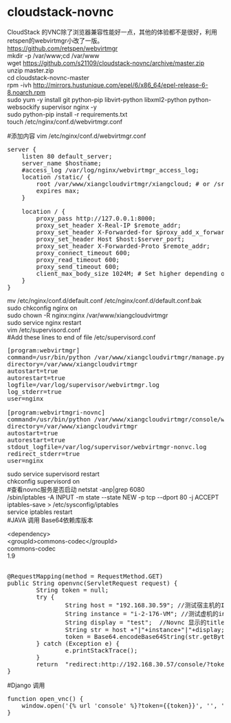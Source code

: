 cloudstack-novnc
================
CloudStack 的VNC除了浏览器兼容性能好一点，其他的体验都不是很好，利用retspen的webvirtmgr小改了一版。<br> 
https://github.com/retspen/webvirtmgr <br> 
mkdir  -p /var/www;cd /var/www <br> 
wget https://github.com/s21109/cloudstack-novnc/archive/master.zip <br> 
unzip master.zip<br> 
cd cloudstack-novnc-master<br> 
rpm -ivh  http://mirrors.hustunique.com/epel/6/x86_64/epel-release-6-8.noarch.rpm<br> 
sudo yum -y install git python-pip libvirt-python libxml2-python python-websockify supervisor nginx -y<br> 
sudo python-pip install -r requirements.txt<br> 
touch  /etc/nginx/conf.d/webvirtmgr.conf<br> 

#添加内容
vim   /etc/nginx/conf.d/webvirtmgr.conf <br> 
<pre>
server {
    listen 80 default_server;
    server_name $hostname;
    #access_log /var/log/nginx/webvirtmgr_access_log;
    location /static/ {
        root /var/www/xiangcloudvirtmgr/xiangcloud; # or /srv instead of /var
        expires max;
    }

    location / {
        proxy_pass http://127.0.0.1:8000;
        proxy_set_header X-Real-IP $remote_addr;
        proxy_set_header X-Forwarded-for $proxy_add_x_forwarded_for;
        proxy_set_header Host $host:$server_port;
        proxy_set_header X-Forwarded-Proto $remote_addr;
        proxy_connect_timeout 600;
        proxy_read_timeout 600;
        proxy_send_timeout 600;
        client_max_body_size 1024M; # Set higher depending on your needs 
    }
}
</pre>
mv /etc/nginx/conf.d/default.conf /etc/nginx/conf.d/default.conf.bak <br> 
sudo  chkconfig nginx on <br> 
sudo chown -R nginx:nginx /var/www/xiangcloudvirtmgr <br> 
sudo service nginx restart <br> 
vim /etc/supervisord.conf <br> 
#Add these lines to end of file /etc/supervisord.conf <br> 
<pre>
[program:webvirtmgr]
command=/usr/bin/python /var/www/xiangcloudvirtmgr/manage.py run_gunicorn -c /var/www/xiangcloudvirtmgr/conf/gunicorn.conf.py
directory=/var/www/xiangcloudvirtmgr
autostart=true
autorestart=true
logfile=/var/log/supervisor/webvirtmgr.log
log_stderr=true
user=nginx

[program:webvirtmgri-novnc]
command=/usr/bin/python /var/www/xiangcloudvirtmgr/console/webvirtmgr-novnc
directory=/var/www/xiangcloudvirtmgr
autostart=true
autorestart=true
stdout_logfile=/var/log/supervisor/webvirtmgr-nonvc.log
redirect_stderr=true
user=nginx
</pre>
sudo service supervisord restart <br> 
chkconfig supervisord on <br> 
#查看novnc服务是否启动
netstat -anp|grep 6080 <br> 
/sbin/iptables -A INPUT -m state --state NEW -p tcp --dport 80 -j ACCEPT <br> 
iptables-save > /etc/sysconfig/iptables <br> 
service iptables restart <br> 
#JAVA 调用
Base64依赖库版本 <br> 

\<dependency\> <br> 
        \<groupId\>commons-codec\<\/groupId\> <br> 
        <artifactId>commons-codec</artifactId> <br> 
        <version>1.9</version> <br> 
</dependency> <br> 

<pre>
@RequestMapping(method = RequestMethod.GET)
public String openvnc(ServletRequest request) {
        String token = null;
        try {
                String host = "192.168.30.59"; //测试宿主机的IP地址
                String instance = "i-2-176-VM"; //测试虚机的instance name
                String display = "test";  //Novnc 显示的title
                String str = host +"|"+instance+"|"+display;
                token = Base64.encodeBase64String(str.getBytes());
        } catch (Exception e) {
                e.printStackTrace();
        }
        return  "redirect:http://192.168.30.57/console/?token="+token;
}
</pre>

#Django 调用
<pre>
function open_vnc() {
    window.open('{% url 'console' %}?token={{token}}', '', 'width=850,height=485')
}
</pre>
